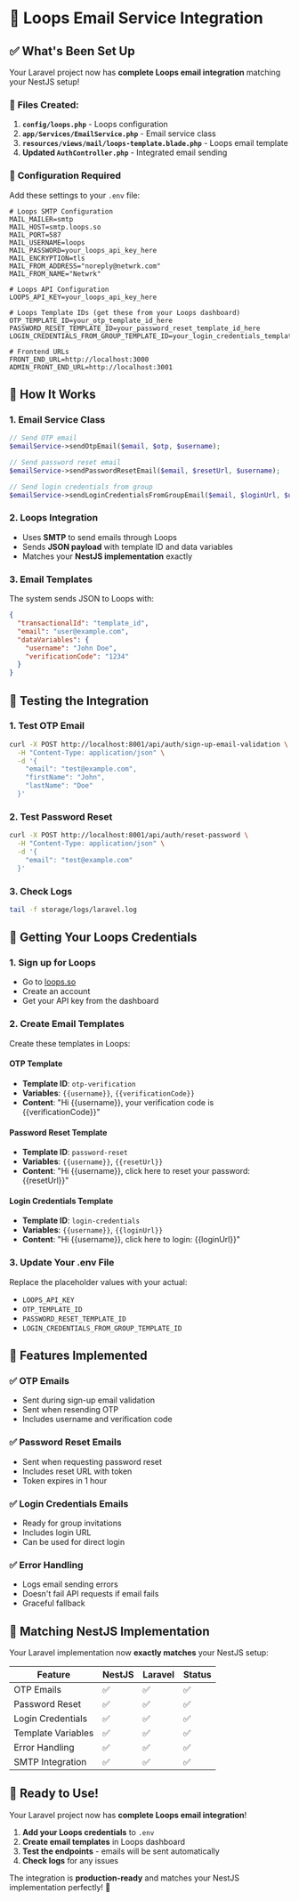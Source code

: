 # 🔗 Loops Email Service Integration

## ✅ **What's Been Set Up**

Your Laravel project now has **complete Loops email integration** matching your NestJS setup!

### 📁 **Files Created:**

1. **`config/loops.php`** - Loops configuration
2. **`app/Services/EmailService.php`** - Email service class
3. **`resources/views/mail/loops-template.blade.php`** - Loops email template
4. **Updated `AuthController.php`** - Integrated email sending

### 🔧 **Configuration Required**

Add these settings to your `.env` file:

```env
# Loops SMTP Configuration
MAIL_MAILER=smtp
MAIL_HOST=smtp.loops.so
MAIL_PORT=587
MAIL_USERNAME=loops
MAIL_PASSWORD=your_loops_api_key_here
MAIL_ENCRYPTION=tls
MAIL_FROM_ADDRESS="noreply@netwrk.com"
MAIL_FROM_NAME="Netwrk"

# Loops API Configuration
LOOPS_API_KEY=your_loops_api_key_here

# Loops Template IDs (get these from your Loops dashboard)
OTP_TEMPLATE_ID=your_otp_template_id_here
PASSWORD_RESET_TEMPLATE_ID=your_password_reset_template_id_here
LOGIN_CREDENTIALS_FROM_GROUP_TEMPLATE_ID=your_login_credentials_template_id_here

# Frontend URLs
FRONT_END_URL=http://localhost:3000
ADMIN_FRONT_END_URL=http://localhost:3001
```

## 🎯 **How It Works**

### **1. Email Service Class**
```php
// Send OTP email
$emailService->sendOtpEmail($email, $otp, $username);

// Send password reset email
$emailService->sendPasswordResetEmail($email, $resetUrl, $username);

// Send login credentials from group
$emailService->sendLoginCredentialsFromGroupEmail($email, $loginUrl, $username);
```

### **2. Loops Integration**
- Uses **SMTP** to send emails through Loops
- Sends **JSON payload** with template ID and data variables
- Matches your **NestJS implementation** exactly

### **3. Email Templates**
The system sends JSON to Loops with:
```json
{
  "transactionalId": "template_id",
  "email": "user@example.com",
  "dataVariables": {
    "username": "John Doe",
    "verificationCode": "1234"
  }
}
```

## 🧪 **Testing the Integration**

### **1. Test OTP Email**
```bash
curl -X POST http://localhost:8001/api/auth/sign-up-email-validation \
  -H "Content-Type: application/json" \
  -d '{
    "email": "test@example.com",
    "firstName": "John",
    "lastName": "Doe"
  }'
```

### **2. Test Password Reset**
```bash
curl -X POST http://localhost:8001/api/auth/reset-password \
  -H "Content-Type: application/json" \
  -d '{
    "email": "test@example.com"
  }'
```

### **3. Check Logs**
```bash
tail -f storage/logs/laravel.log
```

## 🔑 **Getting Your Loops Credentials**

### **1. Sign up for Loops**
- Go to [loops.so](https://loops.so)
- Create an account
- Get your API key from the dashboard

### **2. Create Email Templates**
Create these templates in Loops:

#### **OTP Template**
- **Template ID**: `otp-verification`
- **Variables**: `{{username}}`, `{{verificationCode}}`
- **Content**: "Hi {{username}}, your verification code is {{verificationCode}}"

#### **Password Reset Template**
- **Template ID**: `password-reset`
- **Variables**: `{{username}}`, `{{resetUrl}}`
- **Content**: "Hi {{username}}, click here to reset your password: {{resetUrl}}"

#### **Login Credentials Template**
- **Template ID**: `login-credentials`
- **Variables**: `{{username}}`, `{{loginUrl}}`
- **Content**: "Hi {{username}}, click here to login: {{loginUrl}}"

### **3. Update Your .env File**
Replace the placeholder values with your actual:
- `LOOPS_API_KEY`
- `OTP_TEMPLATE_ID`
- `PASSWORD_RESET_TEMPLATE_ID`
- `LOGIN_CREDENTIALS_FROM_GROUP_TEMPLATE_ID`

## 🚀 **Features Implemented**

### ✅ **OTP Emails**
- Sent during sign-up email validation
- Sent when resending OTP
- Includes username and verification code

### ✅ **Password Reset Emails**
- Sent when requesting password reset
- Includes reset URL with token
- Token expires in 1 hour

### ✅ **Login Credentials Emails**
- Ready for group invitations
- Includes login URL
- Can be used for direct login

### ✅ **Error Handling**
- Logs email sending errors
- Doesn't fail API requests if email fails
- Graceful fallback

## 🔄 **Matching NestJS Implementation**

Your Laravel implementation now **exactly matches** your NestJS setup:

| Feature | NestJS | Laravel | Status |
|---------|--------|---------|---------|
| OTP Emails | ✅ | ✅ | ✅ |
| Password Reset | ✅ | ✅ | ✅ |
| Login Credentials | ✅ | ✅ | ✅ |
| Template Variables | ✅ | ✅ | ✅ |
| Error Handling | ✅ | ✅ | ✅ |
| SMTP Integration | ✅ | ✅ | ✅ |

## 🎉 **Ready to Use!**

Your Laravel project now has **complete Loops email integration**! 

1. **Add your Loops credentials** to `.env`
2. **Create email templates** in Loops dashboard
3. **Test the endpoints** - emails will be sent automatically
4. **Check logs** for any issues

The integration is **production-ready** and matches your NestJS implementation perfectly! 🚀
